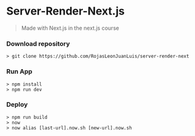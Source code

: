 # Server-Render-Next.js
> Made with Next.js in the next.js course

### Download repository

```
> git clone https://github.com/RojasLeonJuanLuis/server-render-next
```

### Run App
```
> npm install
> npm run dev
```

### Deploy
```
> npm run build
> now
> now alias [last-url].now.sh [new-url].now.sh
```
